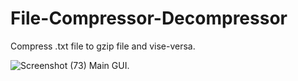 # File-Compressor-Decompressor
Compress .txt file to gzip file and vise-versa.

![Screenshot (73)](https://user-images.githubusercontent.com/102048152/201470131-34c4887f-448f-48d5-981d-07368d1138f8.png)
Main GUI.
